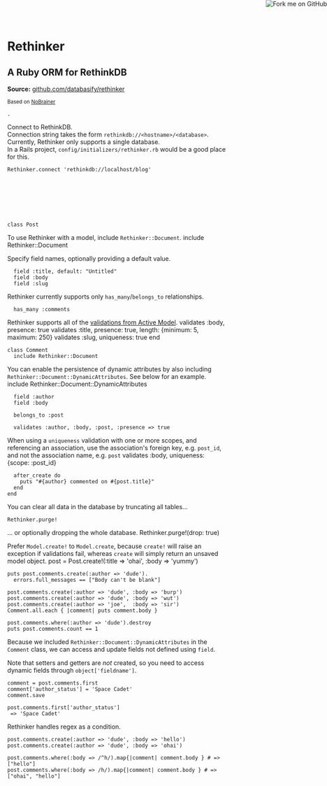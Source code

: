 # Rethinker
## A Ruby ORM for RethinkDB

**Source:** [github.com/databasify/rethinker](https://github.com/databasify/rethinker)

<small>Based on [NoBrainer](https://github.com/nviennot/nobrainer)</small>

<a href="https://github.com/databasify/rethinker"><img style="position: absolute; top: 0; right: 0; border: 0;" src="https://s3.amazonaws.com/github/ribbons/forkme_right_gray_6d6d6d.png" alt="Fork me on GitHub"></a>

    .

Connect to RethinkDB.  
Connection string takes the form `rethinkdb://<hostname>/<database>`.  
Currently, Rethinker only supports a single database.  
In a Rails project, `config/initializers/rethinker.rb` would be a good place for this.

    Rethinker.connect 'rethinkdb://localhost/blog'








    class Post
To use Rethinker with a model, include `Rethinker::Document`.
      include Rethinker::Document

Specify field names, optionally providing a default value.

      field :title, default: "Untitled"
      field :body
      field :slug

Rethinker currently supports only `has_many`/`belongs_to` relationships.

      has_many :comments

Rethinker supports all of the [validations from Active Model](http://api.rubyonrails.org/classes/ActiveModel/Validations.html).
      validates :body, presence: true
      validates :title, presence: true, length: {minimum: 5, maximum: 250}
      validates :slug, uniqueness: true
    end

    class Comment
      include Rethinker::Document
You can enable the persistence of dynamic attributes by also including `Rethinker::Document::DynamicAttributes`. See below for an example.
      include Rethinker::Document::DynamicAttributes

      field :author
      field :body

      belongs_to :post

      validates :author, :body, :post, :presence => true

When using a `uniqueness` validation with one or more scopes, and referencing an association, use the association's foreign key, e.g. `post_id`, and not the association name, e.g. `post`
      validates :body, uniqueness: {scope: :post_id}

      after_create do
        puts "#{author} commented on #{post.title}"
      end
    end
        


You can clear all data in the database by truncating all tables...


    
    Rethinker.purge!

... or optionally dropping the whole database.
    Rethinker.purge!(drop: true)

Prefer `Model.create!` to `Model.create`, because `create!` will raise an exception if validations fail, whereas `create` will simply return an unsaved model object.
    post = Post.create!(:title => 'ohai', :body  => 'yummy')

    puts post.comments.create(:author => 'dude').
      errors.full_messages == ["Body can't be blank"]

    post.comments.create(:author => 'dude', :body => 'burp')
    post.comments.create(:author => 'dude', :body => 'wut')
    post.comments.create(:author => 'joe',  :body => 'sir')
    Comment.all.each { |comment| puts comment.body }

    post.comments.where(:author => 'dude').destroy
    puts post.comments.count == 1

Because we included `Rethinker::Document::DynamicAttributes` in the `Comment` class, we can access and update fields not defined using `field`.

Note that setters and getters are *not* created, so you need to access dynamic fields through `object['fieldname']`.

    comment = post.comments.first
    comment['author_status'] = 'Space Cadet'
    comment.save

    post.comments.first['author_status']
     => 'Space Cadet'

Rethinker handles regex as a condition.

    post.comments.create(:author => 'dude', :body => 'hello')
    post.comments.create(:author => 'dude', :body => 'ohai')

    post.comments.where(:body => /^h/).map{|comment| comment.body } # => ["hello"]
    post.comments.where(:body => /h/).map{|comment| comment.body } # => ["ohai", "hello"]
